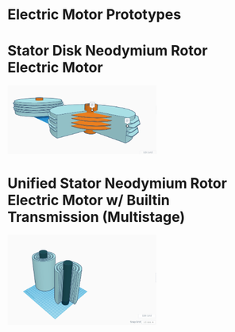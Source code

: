 
Electric Motor Prototypes
=========================

Stator Disk Neodymium Rotor Electric Motor
===
<img src="IMG/001.png" width=300px>

Unified Stator Neodymium Rotor Electric Motor w/ Builtin Transmission (Multistage)
===
<img src="IMG/002.png" width=300px>

